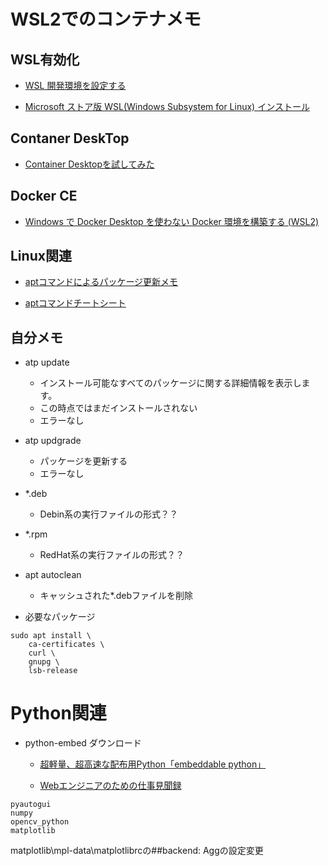 # WSL2でのコンテナメモ

## WSL有効化

* [WSL 開発環境を設定する](https://learn.microsoft.com/ja-jp/windows/wsl/setup/environment?source=recommendations#update-and-upgrade-packages)


* [Microsoft ストア版 WSL(Windows Subsystem for Linux) インストール](https://qiita.com/hiromasa-masuda/items/355fe0c882a1a0abe1e1)

## Contaner DeskTop

* [Container Desktopを試してみた](https://qiita.com/ac_qiita/items/4e9820410abde12b740b)

## Docker CE

* [Windows で Docker Desktop を使わない Docker 環境を構築する (WSL2)](https://blog.jp.square-enix.com/iteng-blog/posts/00024-wsl2-docker-ce/)

## Linux関連

* [aptコマンドによるパッケージ更新メモ](https://qiita.com/syutorum001/items/c6fab8196d6353321f4d)

* [aptコマンドチートシート](https://qiita.com/SUZUKI_Masaya/items/1fd9489e631c78e5b007)

## 自分メモ

* atp update
    * インストール可能なすべてのパッケージに関する詳細情報を表示します。
    * この時点ではまだインストールされない
    *  エラーなし 
* atp updgrade
    * パッケージを更新する
    * エラーなし

* *.deb
    * Debin系の実行ファイルの形式？？

* *.rpm
    * RedHat系の実行ファイルの形式？？


* apt autoclean
    * キャッシュされた*.debファイルを削除

* 必要なパッケージ
```
sudo apt install \
    ca-certificates \
    curl \
    gnupg \
    lsb-release
```

# Python関連

* python-embed ダウンロード
    * [超軽量、超高速な配布用Python「embeddable python」](
https://qiita.com/mm_sys/items/1fd3a50a930dac3db299)

    * [Webエンジニアのための仕事見聞録](https://engineer-milione.com/programming/python-embeddable.html#2)

```
pyautogui 
numpy
opencv_python
matplotlib
```

matplotlib\mpl-data\matplotlibrcの##backend: Aggの設定変更

